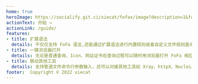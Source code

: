 ```yaml
---
home: true
heroImage: https://socialify.git.ci/xiecat/fofax/image?description=1&font=Rokkitt&forks=1&issues=1&language=1&owner=1&pattern=Floating%20Cogs&pulls=1&stargazers=1&theme=Light
actionText: 开始 →
actionLink: /guide/
features:
- title: 扩展语法
  details: 不仅仅支持 FoFa 语法,还能通过扩展语法进行内置规则或者自定义文件规则查询
- title: 一键浏览器打开
  details: 无论是普通查询、Icon、网站证书在查询过程可以随时用浏览器打开 FoFa 相应网页
- title: 联动其他工具
  details: 支持管道文件命令行参数输入，还可以对接其他工具如 Xray、httpX、Nuclei。  
footer:  Copyright © 2022 xiecat
---
```

